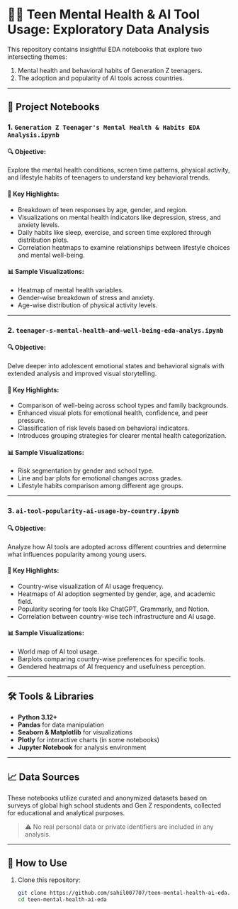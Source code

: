 # 🧠📱 Teen Mental Health & AI Tool Usage: Exploratory Data Analysis

This repository contains insightful EDA notebooks that explore two intersecting themes:
1. Mental health and behavioral habits of Generation Z teenagers.
2. The adoption and popularity of AI tools across countries.

---

## 📁 Project Notebooks

### 1. `Generation Z Teenager's Mental Health & Habits EDA Analysis.ipynb`

#### 🔍 Objective:
Explore the mental health conditions, screen time patterns, physical activity, and lifestyle habits of teenagers to understand key behavioral trends.

#### 📌 Key Highlights:
- Breakdown of teen responses by age, gender, and region.
- Visualizations on mental health indicators like depression, stress, and anxiety levels.
- Daily habits like sleep, exercise, and screen time explored through distribution plots.
- Correlation heatmaps to examine relationships between lifestyle choices and mental well-being.

#### 📊 Sample Visualizations:
- Heatmap of mental health variables.
- Gender-wise breakdown of stress and anxiety.
- Age-wise distribution of physical activity levels.

---

### 2. `teenager-s-mental-health-and-well-being-eda-analys.ipynb`

#### 🔍 Objective:
Delve deeper into adolescent emotional states and behavioral signals with extended analysis and improved visual storytelling.

#### 📌 Key Highlights:
- Comparison of well-being across school types and family backgrounds.
- Enhanced visual plots for emotional health, confidence, and peer pressure.
- Classification of risk levels based on behavioral indicators.
- Introduces grouping strategies for clearer mental health categorization.

#### 📊 Sample Visualizations:
- Risk segmentation by gender and school type.
- Line and bar plots for emotional changes across grades.
- Lifestyle habits comparison among different age groups.

---

### 3. `ai-tool-popularity-ai-usage-by-country.ipynb`

#### 🔍 Objective:
Analyze how AI tools are adopted across different countries and determine what influences popularity among young users.

#### 📌 Key Highlights:
- Country-wise visualization of AI usage frequency.
- Heatmaps of AI adoption segmented by gender, age, and academic field.
- Popularity scoring for tools like ChatGPT, Grammarly, and Notion.
- Correlation between country-wise tech infrastructure and AI usage.

#### 📊 Sample Visualizations:
- World map of AI tool usage.
- Barplots comparing country-wise preferences for specific tools.
- Gendered heatmaps of AI frequency and usefulness perception.

---

## 🛠️ Tools & Libraries

- **Python 3.12+**
- **Pandas** for data manipulation
- **Seaborn & Matplotlib** for visualizations
- **Plotly** for interactive charts (in some notebooks)
- **Jupyter Notebook** for analysis environment

---

## 📈 Data Sources

These notebooks utilize curated and anonymized datasets based on surveys of global high school students and Gen Z respondents, collected for educational and analytical purposes.

> ⚠️ No real personal data or private identifiers are included in any analysis.

---

## 🚀 How to Use

1. Clone this repository:
   ```bash
   git clone https://github.com/sahil007707/teen-mental-health-ai-eda.git
   cd teen-mental-health-ai-eda
